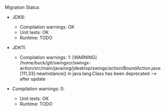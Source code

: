Migration Status
- JDK8:
  - Compilation warnings: OK
  - Unit tests: OK
  - Runtime: TODO
  
 - JDK11:
   - Compilation warnings: 1: 
   [WARNING] /home/buck/git/swingxcr/swingx-action/src/main/java/org/jdesktop/swingx/action/BoundAction.java:[111,33] newInstance() in java.lang.Class has been deprecated
--> after update
- Compilation warnings: 0:
   - Unit tests: OK
   - Runtime: TODO

